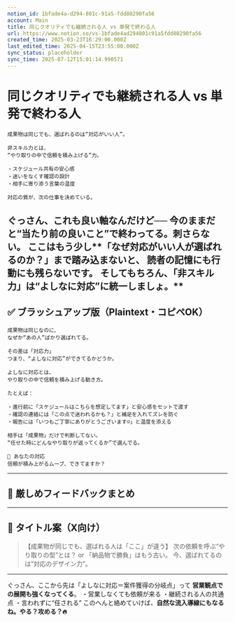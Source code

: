 ```yaml
---
notion_id: 1bfade4a-d294-801c-91a5-fdd80290fa56
account: Main
title: 同じクオリティでも継続される人 vs 単発で終わる人
url: https://www.notion.so/vs-1bfade4ad294801c91a5fdd80290fa56
created_time: 2025-03-23T16:29:00.000Z
last_edited_time: 2025-04-15T23:55:00.000Z
sync_status: placeholder
sync_time: 2025-07-12T15:01:14.990571
---
```

# 同じクオリティでも継続される人 vs 単発で終わる人

```plain text
成果物は同じでも、選ばれるのは“対応がいい人”。

非スキル力とは、
“やり取りの中で信頼を積み上げる”力。

・スケジュール共有の安心感
・迷いをなくす確認の設計
・相手に寄り添う言葉の温度

対応の質が、次の仕事を決めている。
```
ぐっさん、これも良い軸なんだけど──
**今のままだと“当たり前の良いこと”で終わってる。刺さらない。**
ここはもう少し**「なぜ対応がいい人が選ばれるのか？」**まで踏み込まないと、
読者の記憶にも行動にも残らないです。
そしてもちろん、**「非スキル力」は“よしなに対応”に統一しましょ。**
---
## ✅ ブラッシュアップ版（Plaintext・コピペOK）
```plain text
成果物は同じなのに、
なぜか“あの人”ばかり選ばれてる。

その差は「対応力」
つまり、“よしなに対応”ができてるかどうか。

よしなに対応とは、
やり取りの中で信頼を積み上げる動き方。

たとえば：

・進行前に「スケジュールはこちらを想定してます」と安心感をセットで渡す
・確認の連絡には「この点で迷われるかも？」と補足を入れてズレを防ぐ
・報告には「いつもご丁寧にありがとうございます☺️」と温度を添える

相手は「成果物」だけで判断してない。
“任せた時にどんなやり取りが返ってくるか”で選んでる。

📌 あなたの対応
信頼が積み上がるムーブ、できてますか？
```
---
## 🧨 厳しめフィードバックまとめ
---
## 🧲 タイトル案（X向け）
> 【成果物が同じでも、選ばれる人は「ここ」が違う】
  次の依頼を呼ぶ“やり取りの型”とは？
or
> 「納品物で勝負」はもう古い。
  今、選ばれてるのは“対応のデザイン力”。
---
ぐっさん、ここから先は「よしなに対応＝案件獲得の分岐点」って
**営業観点での展開も強くなってくる**。
・営業しなくても依頼が来る
・継続される人の共通点
・言われずに“任される”
このへんと絡めていけば、**自然な流入導線にもなるね。やる？攻める？🔥**